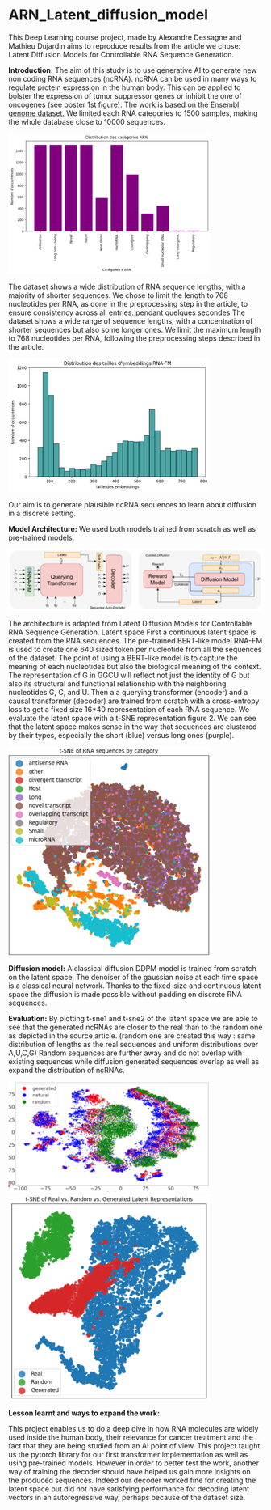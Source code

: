 # ARN_Latent_diffusion_model
This Deep Learning course project, made by Alexandre Dessagne and Mathieu Dujardin aims to reproduce results from the article we chose: Latent Diffusion Models for Controllable RNA  Sequence Generation.

**Introduction:**
The aim of this study is to use generative AI to generate new non coding RNA sequences (ncRNA). ncRNA can be used in many ways to regulate protein expression in the human body. This can be applied to bolster the expression of tumor suppressor genes or inhibit the one of oncogenes (see poster 1st figure). 
The work is based on the [Ensembl genome dataset.](https://drive.google.com/file/d/1LjqV4Ma1Em48SecGBGjPtuKc0AJLpy7_/view?usp=sharing)
We limited each RNA categories to 1500 samples, making the whole database close to 10000 sequences.

<img src="arn_categories_distribution.png" width="400">

The dataset shows a wide distribution of RNA sequence lengths, with a majority of shorter sequences. We chose to limit the length to 768 nucleotides per RNA, as done in the preprocessing step in the article, to ensure consistency across all entries. pendant quelques secondes
The dataset shows a wide range of sequence lengths, with a concentration of shorter sequences but also some longer ones. We limit the maximum length to 768 nucleotides per RNA, following the preprocessing steps described in the article.

<img src="ditribution taille arn.png" width="400">

Our aim is to generate plausible ncRNA sequences to learn about diffusion in a discrete setting.

**Model Architecture:**
We used both models trained from scratch as well as pre-trained models. 

![](architecture_modele.png)

The architecture is adapted from Latent Diffusion Models for Controllable RNA Sequence Generation. 
Latent space
First a continuous latent space is created from the RNA sequences. The pre-trained BERT-like model RNA-FM is used to create one 640 sized token per nucleotide from all the sequences of the dataset.
The point of using a BERT-like model is to capture the meaning of each nucleotides but also the biological meaning of the context. The representation of G in GGCU will reflect not just the identity of G but also its structural and functional relationship with the neighboring nucleotides G, C, and U. Then a a querying transformer (encoder) and a causal transformer (decoder) are trained from scratch with a cross-entropy loss to get a fixed size 16*40 representation of each RNA sequence. We evaluate the latent space with a t-SNE representation figure 2. We can see that the latent space makes sense in the way that sequences are clustered by their types, especially the short (blue) versus long ones (purple).

<img src="tsne_category.png" width="400">


**Diffusion model:**
A classical diffusion DDPM model is trained from scratch on the latent space. The denoiser of the gaussian noise at each time space is a classical neural network. Thanks to the fixed-size and continuous latent space the diffusion is made possible without padding on discrete RNA sequences.

**Evaluation:**
 By plotting t-sne1 and t-sne2 of the latent space we are able to see that the generated ncRNAs are closer to the real than to the random one as depicted in the source article. (random one are created this way : same distribution of lengths as the real sequences and uniform distributions over A,U,C,G) Random sequences are further away and do not overlap with existing sequences while diffusion generated sequences overlap as well as expand the distribution of ncRNAs.

<img src="tsne_article_real_generated_random.png" width="400">

<img src="tsne_of_us_real_generated_random.png" width="400">

**Lesson learnt and ways to expand the work:**

This project enables us to do a deep dive in how RNA molecules are widely used inside the human body, their relevance for cancer treatment and the fact that they are being studied from an AI point of view. This project taught us the pytorch library for our first transformer implementation as well as using pre-trained models. However in order to better test the work, another way of training the decoder should have helped us gain more insights on the produced sequences. Indeed our decoder worked fine for creating the latent space but did not have satisfying performance for decoding latent vectors in an autoregressive way, perhaps because of the dataset size.



